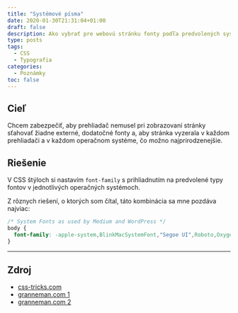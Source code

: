 ```yaml
---
title: "Systémové písma"
date: 2020-01-30T21:31:04+01:00
draft: false
description: Ako vybrať pre webovú stránku fonty podľa predvolených systémových fontov.
type: posts
tags:
  - CSS
  - Typografia
categories:
  - Poznámky
toc: false
---
```


## Cieľ

Chcem zabezpečiť, aby prehliadač nemusel pri zobrazovaní stránky sťahovať žiadne externé, dodatočné fonty a, aby stránka vyzerala v každom prehliadači a v každom operačnom systéme, čo možno najprirodzenejšie.

## Riešenie

V CSS štýloch si nastavím `font-family` s prihliadnutím na predvolené typy fontov v jednotlivých operačných systémoch.

Z rôznych riešení, o ktorých som čítal, táto kombinácia sa mne pozdáva najviac:

```css
/* System Fonts as used by Medium and WordPress */
body {
  font-family: -apple-system,BlinkMacSystemFont,"Segoe UI",Roboto,Oxygen-Sans,Ubuntu,Cantarell,"Helvetica Neue",sans-serif;
}
```

---

## Zdroj

- [css-tricks.com](https://css-tricks.com/snippets/css/system-font-stack/)
- [granneman.com 1](https://www.granneman.com/webdev/coding/css/fonts-and-formatting/web-browser-font-defaults)
- [granneman.com 2](https://www.granneman.com/webdev/coding/css/fonts-and-formatting/default-fonts)
